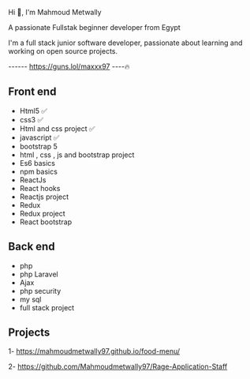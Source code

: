 Hi 👋, I'm Mahmoud Metwally

A passionate Fullstak beginner developer from Egypt


I'm a full stack junior software developer, passionate about learning and working on open source projects.

------ https://guns.lol/maxxx97 ----🔥

## Front end 

- Html5 ✅
- css3 ✅
- Html and css project ✅ 
- javascript ✅
- bootstrap 5
- html , css , js and bootstrap project 
- Es6 basics 
- npm basics 
- ReactJs 
- React hooks 
- Reactjs project 
- Redux 
- Redux project 
- React bootstrap

## Back end 
- php 
- php Laravel 
- Ajax 
- php security 
- my sql 
- full stack project


## Projects ##
1- https://mahmoudmetwally97.github.io/food-menu/

2- https://github.com/Mahmoudmetwally97/Rage-Application-Staff




<!---
Mahmoudmetwally97/Mahmoudmetwally97 is a ✨ special ✨ repository because its `README.md` (this file) appears on your GitHub profile.
You can click the Preview link to take a look at your changes.
--->
